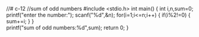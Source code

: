 //# c-12
//sum of odd numbers
#include <stdio.h>
int main()
{
    int i,n,sum=0;
    printf("enter the number:");
    scanf("%d",&n);
    for(i=1;i<=n;i++)
    {
        if(i%2!=0)
        {
            sum+=i;
        }
    }    
            printf("sum of odd numbers:%d",sum);
        return 0;
}
